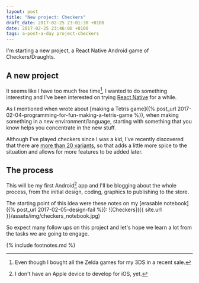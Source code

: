 ```yaml
---
layout: post
title: "New project: Checkers"
draft_date: 2017-02-25 23:01:30 +0100
date: 2017-02-25 23:46:08 +0100
tags: a-post-a-day project-checkers
---
```


I'm starting a new project, a React Native Android game of Checkers/Draughts.

## A new project

It seems like I have too much free time[^1], I wanted to do something interesting and I've been interested on trying [React Native](https://facebook.github.io/react-native/) for a while.

As I mentioned when wrote about [making a Tetris game]({% post_url 2017-02-04-programming-for-fun-making-a-tetris-game %}), when making something in a new environment/language, starting with something that you know helps you concentrate in the new stuff.

Although I've played checkers since I was a kid, I've recently discovered that there are [more than 20 variants](https://en.wikipedia.org/wiki/Draughts#National_and_regional_variants), so that adds a little more spice to the situation and allows for more features to be added later.

## The process

This will be my first Android[^2] app and I'll be blogging about the whole process, from the initial design, coding, graphics to publishing to the store.

The starting point of this idea were these notes on my [erasable notebook]({% post_url 2017-02-05-design-fail %}):
![Checkers]({{ site.url }}/assets/img/checkers_notebook.jpg)

So expect many follow ups on this project and let's hope we learn a lot from the tasks we are going to engage.

{% include footnotes.md %}

[^1]: Even though I bought all the Zelda games for my 3DS in a recent sale.
[^2]: I don't have an Apple device to develop for iOS, yet.
